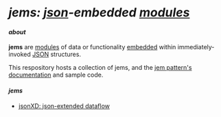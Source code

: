 # _jems: [json](http://json.org/)-embedded [modules](http://en.wikipedia.org/wiki/Modular_programming)_

#### _about_

**jems** are [modules](http://tfd.com/module) of data or functionality [embedded](http://tfd.com/embedded) within  immediately-invoked [JSON](http://json.org/) structures.

This respository hosts a collection of jems, and the [jem pattern's documentation](https://github.com/jsonXD/jems/wiki/jem) and sample code.

#### _*jems*_

* [jsonXD: json-extended dataflow](http://code.jsonxd.net/)
